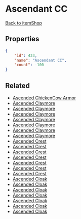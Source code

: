 # Ascendant CC

<no description available>

[Back to itemShop](../item-shops.md)

## Properties

```json
{
    "id": 433,
    "name": "Ascendant CC",
    "count": -100
}
```

## Related

- [Ascended ChickenCow Armor](../items/13670-ascended-chickencow-armor.md)
- [Ascended Claymore](../items/13704-ascended-claymore.md)
- [Ascended Claymore](../items/13705-ascended-claymore.md)
- [Ascended Claymore](../items/13706-ascended-claymore.md)
- [Ascended Claymore](../items/13707-ascended-claymore.md)
- [Ascended Claymore](../items/13708-ascended-claymore.md)
- [Ascended Claymore](../items/13709-ascended-claymore.md)
- [Ascended Claymore](../items/13710-ascended-claymore.md)
- [Ascended Crest](../items/13711-ascended-crest.md)
- [Ascended Crest](../items/13712-ascended-crest.md)
- [Ascended Crest](../items/13713-ascended-crest.md)
- [Ascended Crest](../items/13714-ascended-crest.md)
- [Ascended Crest](../items/13715-ascended-crest.md)
- [Ascended Crest](../items/13716-ascended-crest.md)
- [Ascended Crest](../items/13717-ascended-crest.md)
- [Ascended Cloak](../items/13718-ascended-cloak.md)
- [Ascended Cloak](../items/13719-ascended-cloak.md)
- [Ascended Cloak](../items/13720-ascended-cloak.md)
- [Ascended Cloak](../items/13721-ascended-cloak.md)
- [Ascended Cloak](../items/13722-ascended-cloak.md)
- [Ascended Cloak](../items/13723-ascended-cloak.md)
- [Ascended Cloak](../items/13724-ascended-cloak.md)

